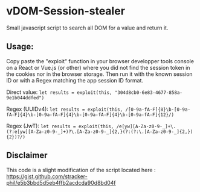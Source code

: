 # vDOM-Session-stealer
Small javascript script to search all DOM for a value and return it.

## Usage:

Copy paste the "exploit" function in your browser developper tools console on a React or Vue.js (or other) where you did not find the session token in the cookies nor in the browser storage.
Then run it with the known session ID or with a Regex matching the app session ID format.

Direct value:
`let results = exploit(this, "304d8cb0-6e83-4677-858a-9e1b044ddfed")`

Regex (UUIDv4):
`let results = exploit(this, /[0-9a-fA-F]{8}\b-[0-9a-fA-F]{4}\b-[0-9a-fA-F]{4}\b-[0-9a-fA-F]{4}\b-[0-9a-fA-F]{12}/)`

Regex (JwT):
`let results = exploit(this, /e[yw][A-Za-z0-9-_]+\.(?:e[yw][A-Za-z0-9-_]+)?\.[A-Za-z0-9-_]{2,}(?:(?:\.[A-Za-z0-9-_]{2,}){2})?/)`

## Disclaimer

This code is a slight modification of the script located here : https://gist.github.com/stracker-phil/e5b3bbd5d5eb4ffb2acdcda90d8bd04f 
